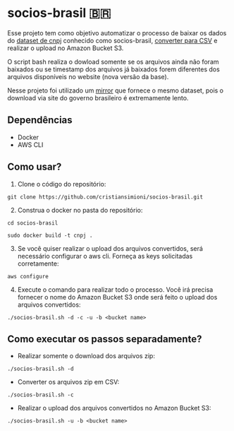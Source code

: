 # socios-brasil :brazil:

Esse projeto tem como objetivo automatizar o processo de baixar os dados do [dataset de cnpj](http://receita.economia.gov.br/orientacao/tributaria/cadastros/cadastro-nacional-de-pessoas-juridicas-cnpj/dados-publicos-cnpj) conhecido como socios-brasil, [converter para CSV](https://github.com/fabioserpa/CNPJ-full) e realizar o upload no Amazon Bucket S3.

O script bash realiza o dowload somente se os arquivos ainda não foram baixados ou se timestamp dos arquivos já baixados forem diferentes dos arquivos disponíveis no website (nova versão da base).

Nesse projeto foi utilizado um [mirror](https://data.brasil.io/mirror/socios-brasil/_meta/list.html) que fornece o mesmo dataset, pois o download via site do governo brasileiro é extremamente lento.

## Dependências

- Docker
- AWS CLI

## Como usar?

1) Clone o código do repositório:

`git clone https://github.com/cristiansimioni/socios-brasil.git`

2) Construa o docker no pasta do repositório:

`cd socios-brasil`

`sudo docker build -t cnpj .`

3) Se você quiser realizar o upload dos arquivos convertidos, será necessário configurar o aws cli. Forneça as keys solicitadas  corretamente:

`aws configure`

4) Execute o comando para realizar todo o processo. Você irá precisa fornecer o nome do Amazon Bucket S3 onde será feito o upload dos arquivos convertidos:

`./socios-brasil.sh -d -c -u -b <bucket name>`

## Como executar os passos separadamente?

- Realizar somente o download dos arquivos zip:

`./socios-brasil.sh -d`

- Converter os arquivos zip em CSV:

`./socios-brasil.sh -c`

- Realizar o upload dos arquivos convertidos no Amazon Bucket S3:

`./socios-brasil.sh -u -b <bucket name>`           
